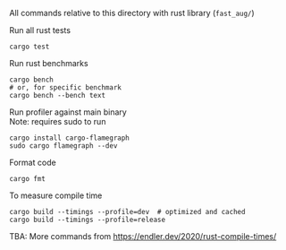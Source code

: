 
All commands relative to this directory with rust library (`fast_aug/`)


Run all rust tests
```shell
cargo test
```

Run rust benchmarks
```shell
cargo bench
# or, for specific benchmark
cargo bench --bench text
```

Run profiler against main binary  
Note: requires sudo to run
```shell
cargo install cargo-flamegraph
sudo cargo flamegraph --dev
```

Format code
```shell
cargo fmt
``` 


To measure compile time
```shell
cargo build --timings --profile=dev  # optimized and cached
cargo build --timings --profile=release
```
TBA: More commands from https://endler.dev/2020/rust-compile-times/

